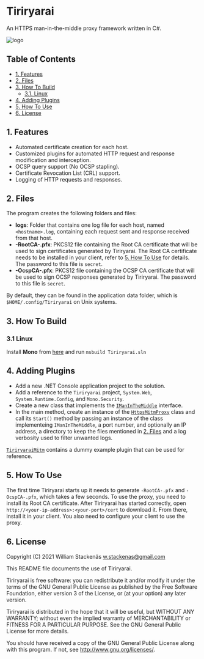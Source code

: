 # Tiriryarai
An HTTPS man-in-the-middle proxy framework written in C#.

![logo](Tiriryarai/favicon.ico)

## Table of Contents
 - [1. Features](#1-features)
 - [2. Files](#2-files)
 - [3. How To Build](#3-how-to-build)
   - [3.1. Linux](#31-linux)
 - [4. Adding Plugins](#4-adding-plugins)
 - [5. How To Use](#5-how-to-use)
 - [6. License](#6-license)

## 1. Features
- Automated certificate creation for each host.
- Customized plugins for automated HTTP request and response modification and interception.
- OCSP query support (No OCSP stapling).
- Certificate Revocation List (CRL) support.
- Logging of HTTP requests and responses.

## 2. Files
The program creates the following folders and files:
 - **logs**: Folder that contains one log file for each host, named `<hostname>.log`, containing
             each request sent and response received from that host.
 - **-RootCA-.pfx**: PKCS12 file containing the Root CA certificate that will be used to sign
                     certificates generated by Tiriryarai. The Root CA certificate needs to be
                     installed in your client, refer to [5. How To Use](#5-how-to-use) for details.
                     The password to this file is `secret`.
 - **-OcspCA-.pfx**: PKCS12 file containing the OCSP CA certificate that will be used to sign
                     OCSP responses generated by Tiriryarai. The password to this file is `secret`.

By default, they can be found in the application data folder, which is `$HOME/.config/Tiriryarai`
on Unix systems.

## 3. How To Build
### 3.1 Linux
Install **Mono** from [here](https://www.mono-project.com/download/stable/#download-lin) and run `msbuild Tiriryarai.sln`

## 4. Adding Plugins
 - Add a new .NET Console application project to the solution.
 - Add a reference to the `Tiriryarai` project, `System.Web`, `System.Runtime.Config`, and `Mono.Security`.
 - Create a new class that implements the [`IManInTheMiddle`](Tiriryarai/Server/IManInTheMiddle.cs) interface.
 - In the main method, create an instance of the [`HttpsMitmProxy`](Tiriryarai/Server/HttpsMitmProxy.cs) class
   and call its `Start()` method by passing an instance of the class implementeing `IManInTheMiddle`, a port
   number, and optionally an IP address, a directory to keep the files mentioned in [2. Files](#2-files) and
   a log verbosity used to filter unwanted logs.

[`TiriryaraiMitm`](TiriryaraiMitm) contains a dummy example plugin that can be used for reference.

## 5. How To Use
The first time Tiriryarai starts up it needs to generate `-RootCA-.pfx` and `-OcspCA-.pfx`, which takes
a few seconds. To use the proxy, you need to install its Root CA certificate. After Tiriryarai has started
correctly, open `http://<your-ip-address>:<your-port>/cert` to download it. From there, install it in your
client. You also need to configure your client to use the proxy.

## 6. License
Copyright (C) 2021 William Stackenäs <w.stackenas@gmail.com>

This README file documents the use of Tiriryarai.

Tiriryarai is free software: you can redistribute it and/or modify
it under the terms of the GNU General Public License as published by
the Free Software Foundation, either version 3 of the License, or
(at your option) any later version.

Tiriryarai is distributed in the hope that it will be useful,
but WITHOUT ANY WARRANTY; without even the implied warranty of
MERCHANTABILITY or FITNESS FOR A PARTICULAR PURPOSE.  See the
GNU General Public License for more details.

You should have received a copy of the GNU General Public License
along with this program.  If not, see <http://www.gnu.org/licenses/>.
